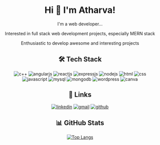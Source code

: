 
# <div align="center">Hi 👋 I'm Atharva!</div>

<div align="center">
  
  I'm a web developer...
  
  Interested in full stack web development projects, especially MERN stack
  
  Enthusiastic to develop awesome and interesting projects
</div>

## <div align="center">🛠 Tech Stack</div>
<div align="center">
  
  ![c++](https://img.shields.io/badge/C++-darkblue?style=for-the-badge&logo=cplusplus)
  ![angularjs](https://img.shields.io/badge/angularjs-red?style=for-the-badge&logo=angular&logoColor=white&labelColor=rgb)
  ![reactjs](https://img.shields.io/badge/reactjs-blue?style=for-the-badge&logo=react&logoColor=Yellow&labelColor=rgb)
  ![expressjs](https://img.shields.io/badge/expressjs-yellow?style=for-the-badge&logo=express)
  ![nodejs](https://img.shields.io/badge/nodejs-green?style=for-the-badge&logo=node.js)
  ![html](https://img.shields.io/badge/html5-orange?style=for-the-badge&logo=html5)
  ![css](https://img.shields.io/badge/css3-blue?style=for-the-badge&logo=css3)
  ![javascript](https://img.shields.io/badge/javascript-black?style=for-the-badge&logo=javascript)
  ![mysql](https://img.shields.io/badge/MySQL-yellow?style=for-the-badge&logo=mysql)
  ![mongodb](https://img.shields.io/badge/MongoDB-black?style=for-the-badge&logo=mongodb)
  ![wordpress](https://img.shields.io/badge/wordpress-blue?style=for-the-badge&logo=wordpress)
  ![canva](https://img.shields.io/badge/canva-navy?style=for-the-badge&logo=canva)
</div>

## <div align="center">🔗 Links</div>
<div align="center">
  
  [![linkedin](https://img.shields.io/badge/linkedin-0A66C2?style=for-the-badge&logo=linkedin&logoColor=white)](https://www.linkedin.com/in/atharva-sayankar-407223264)
  [![gmail](https://img.shields.io/badge/gmail-c71610?style=for-the-badge&logo=gmail&logoColor=white)](https://atharvasayankar31300@gmail.com)
  [![github](https://img.shields.io/badge/github-black?style=for-the-badge&logo=github&logoColor=white)](https://github.com/AtharvaSayankar)
</div>

## <div align="center">📊 GitHub Stats</div>
<div align="center">
  
  <!--![](https://github-readme-stats.vercel.app/api?username=atharvasayankar&theme=default&hide_border=false&include_all_commits=false&count_private=false)<br/>
  ![](https://github-readme-streak-stats.herokuapp.com/?user=atharvasayankar&theme=default&hide_border=false)<br/>-->
  [![Top Langs](https://github-readme-stats.vercel.app/api/top-langs/?username=atharvasayankar&hide_progress=true&layout=compact&theme=vision-friendly-dark)](https://github.com/atharvasayankar/github-readme-stats)
</div>

<div id="profile-views" align="center">
  <img src="https://komarev.com/ghpvc/?username=atharvasayankar&style=flat-square&color=blue" alt=""/>
</div>

<!--
**AtharvaSayankar/atharvasayankar** is a ✨ _special_ ✨ repository because its `README.md` (this file) appears on your GitHub profile.

Here are some ideas to get you started:

- 🔭 I’m currently working on ...
- 🌱 I’m currently learning ...
- 👯 I’m looking to collaborate on ...
- 🤔 I’m looking for help with ...
- 💬 Ask me about ...
- 📫 How to reach me: ...
- 😄 Pronouns: ...
- ⚡ Fun fact: ...
-->

